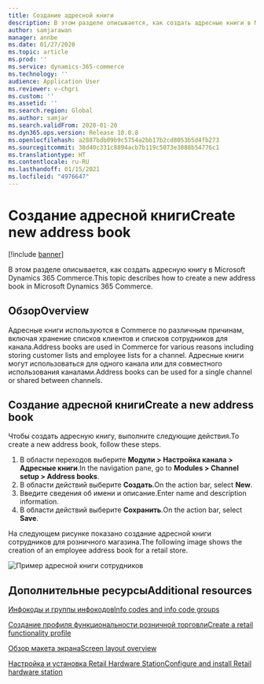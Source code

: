 ```yaml
---
title: Создание адресной книги
description: В этом разделе описывается, как создать адресные книги в Microsoft Dynamics 365 Commerce.
author: samjarawan
manager: annbe
ms.date: 01/27/2020
ms.topic: article
ms.prod: ''
ms.service: dynamics-365-commerce
ms.technology: ''
audience: Application User
ms.reviewer: v-chgri
ms.custom: ''
ms.assetid: ''
ms.search.region: Global
ms.author: samjar
ms.search.validFrom: 2020-01-20
ms.dyn365.ops.version: Release 10.0.8
ms.openlocfilehash: a2887bdb09b9c5754a2bb17b2cd8053b5d4fb273
ms.sourcegitcommit: 38d40c331c8894acb7b119c5073e3088b54776c1
ms.translationtype: HT
ms.contentlocale: ru-RU
ms.lasthandoff: 01/15/2021
ms.locfileid: "4976647"
---
```

# <a name="create-new-address-book"></a><span data-ttu-id="3364a-103">Создание адресной книги</span><span class="sxs-lookup"><span data-stu-id="3364a-103">Create new address book</span></span>


[!include [banner](includes/banner.md)]

<span data-ttu-id="3364a-104">В этом разделе описывается, как создать адресную книгу в Microsoft Dynamics 365 Commerce.</span><span class="sxs-lookup"><span data-stu-id="3364a-104">This topic describes how to create a new address book in Microsoft Dynamics 365 Commerce.</span></span>

## <a name="overview"></a><span data-ttu-id="3364a-105">Обзор</span><span class="sxs-lookup"><span data-stu-id="3364a-105">Overview</span></span>

<span data-ttu-id="3364a-106">Адресные книги используются в Commerce по различным причинам, включая хранение списков клиентов и списков сотрудников для канала.</span><span class="sxs-lookup"><span data-stu-id="3364a-106">Address books are used in Commerce for various reasons including storing customer lists and employee lists for a channel.</span></span> <span data-ttu-id="3364a-107">Адресные книги могут использоваться для одного канала или для совместного использования каналами.</span><span class="sxs-lookup"><span data-stu-id="3364a-107">Address books can be used for a single channel or shared between channels.</span></span>

## <a name="create-a-new-address-book"></a><span data-ttu-id="3364a-108">Создание адресной книги</span><span class="sxs-lookup"><span data-stu-id="3364a-108">Create a new address book</span></span>

<span data-ttu-id="3364a-109">Чтобы создать адресную книгу, выполните следующие действия.</span><span class="sxs-lookup"><span data-stu-id="3364a-109">To create a new address book, follow these steps.</span></span>
 
1. <span data-ttu-id="3364a-110">В области переходов выберите **Модули \> Настройка канала \> Адресные книги**.</span><span class="sxs-lookup"><span data-stu-id="3364a-110">In the navigation pane, go to **Modules \> Channel setup \> Address books**.</span></span>
1. <span data-ttu-id="3364a-111">В области действий выберите **Создать**.</span><span class="sxs-lookup"><span data-stu-id="3364a-111">On the action bar, select **New**.</span></span>
1. <span data-ttu-id="3364a-112">Введите сведения об имени и описание.</span><span class="sxs-lookup"><span data-stu-id="3364a-112">Enter name and description information.</span></span>
1. <span data-ttu-id="3364a-113">В области действий выберите **Сохранить**.</span><span class="sxs-lookup"><span data-stu-id="3364a-113">On the action bar, select **Save**.</span></span>

<span data-ttu-id="3364a-114">На следующем рисунке показано создание адресной книги сотрудников для розничного магазина.</span><span class="sxs-lookup"><span data-stu-id="3364a-114">The following image shows the creation of an employee address book for a retail store.</span></span>

![Пример адресной книги сотрудников](media/address-books.png)

## <a name="additional-resources"></a><span data-ttu-id="3364a-116">Дополнительные ресурсы</span><span class="sxs-lookup"><span data-stu-id="3364a-116">Additional resources</span></span>

[<span data-ttu-id="3364a-117">Инфокоды и группы инфокодов</span><span class="sxs-lookup"><span data-stu-id="3364a-117">Info codes and info code groups</span></span>](info-codes-retail.md)           

[<span data-ttu-id="3364a-118">Создание профиля функциональности розничной торговли</span><span class="sxs-lookup"><span data-stu-id="3364a-118">Create a retail functionality profile</span></span>](retail-functionality-profile.md)      

[<span data-ttu-id="3364a-119">Обзор макета экрана</span><span class="sxs-lookup"><span data-stu-id="3364a-119">Screen layout overview</span></span>](pos-screen-layouts.md)       

[<span data-ttu-id="3364a-120">Настройка и установка Retail Hardware Station</span><span class="sxs-lookup"><span data-stu-id="3364a-120">Configure and install Retail hardware station</span></span>](retail-hardware-station-configuration-installation.md)  
